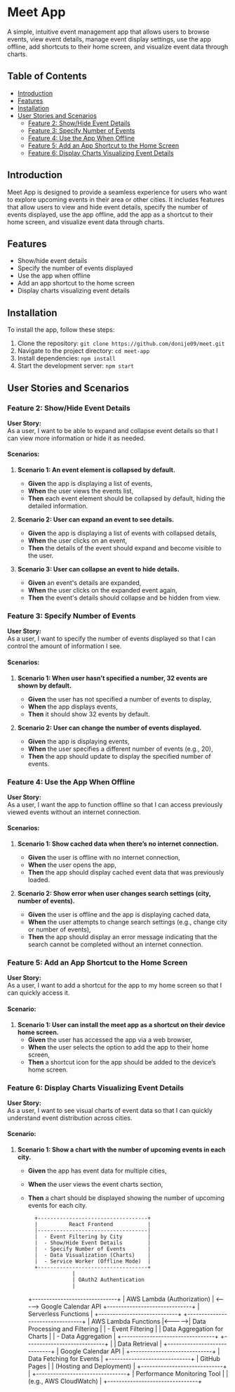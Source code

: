 # Meet App

A simple, intuitive event management app that allows users to browse events, view event details, manage event display settings, use the app offline, add shortcuts to their home screen, and visualize event data through charts.

## Table of Contents

- [Introduction](#introduction)
- [Features](#features)
- [Installation](#installation)
- [User Stories and Scenarios](#user-stories-and-scenarios)
  - [Feature 2: Show/Hide Event Details](#feature-2-showhide-event-details)
  - [Feature 3: Specify Number of Events](#feature-3-specify-number-of-events)
  - [Feature 4: Use the App When Offline](#feature-4-use-the-app-when-offline)
  - [Feature 5: Add an App Shortcut to the Home Screen](#feature-5-add-an-app-shortcut-to-the-home-screen)
  - [Feature 6: Display Charts Visualizing Event Details](#feature-6-display-charts-visualizing-event-details)

## Introduction

Meet App is designed to provide a seamless experience for users who want to explore upcoming events in their area or other cities. It includes features that allow users to view and hide event details, specify the number of events displayed, use the app offline, add the app as a shortcut to their home screen, and visualize event data through charts.

## Features

- Show/hide event details
- Specify the number of events displayed
- Use the app when offline
- Add an app shortcut to the home screen
- Display charts visualizing event details

## Installation

To install the app, follow these steps:

1. Clone the repository: `git clone https://github.com/donije09/meet.git`
2. Navigate to the project directory: `cd meet-app`
3. Install dependencies: `npm install`
4. Start the development server: `npm start`

## User Stories and Scenarios

### Feature 2: Show/Hide Event Details

**User Story:**  
As a user, I want to be able to expand and collapse event details so that I can view more information or hide it as needed.

#### Scenarios:

1. **Scenario 1: An event element is collapsed by default.**
   - **Given** the app is displaying a list of events,
   - **When** the user views the events list,
   - **Then** each event element should be collapsed by default, hiding the detailed information.

2. **Scenario 2: User can expand an event to see details.**
   - **Given** the app is displaying a list of events with collapsed details,
   - **When** the user clicks on an event,
   - **Then** the details of the event should expand and become visible to the user.

3. **Scenario 3: User can collapse an event to hide details.**
   - **Given** an event's details are expanded,
   - **When** the user clicks on the expanded event again,
   - **Then** the event's details should collapse and be hidden from view.

### Feature 3: Specify Number of Events

**User Story:**  
As a user, I want to specify the number of events displayed so that I can control the amount of information I see.

#### Scenarios:

1. **Scenario 1: When user hasn’t specified a number, 32 events are shown by default.**
   - **Given** the user has not specified a number of events to display,
   - **When** the app displays events,
   - **Then** it should show 32 events by default.

2. **Scenario 2: User can change the number of events displayed.**
   - **Given** the app is displaying events,
   - **When** the user specifies a different number of events (e.g., 20),
   - **Then** the app should update to display the specified number of events.

### Feature 4: Use the App When Offline

**User Story:**  
As a user, I want the app to function offline so that I can access previously viewed events without an internet connection.

#### Scenarios:

1. **Scenario 1: Show cached data when there’s no internet connection.**
   - **Given** the user is offline with no internet connection,
   - **When** the user opens the app,
   - **Then** the app should display cached event data that was previously loaded.

2. **Scenario 2: Show error when user changes search settings (city, number of events).**
   - **Given** the user is offline and the app is displaying cached data,
   - **When** the user attempts to change search settings (e.g., change city or number of events),
   - **Then** the app should display an error message indicating that the search cannot be completed without an internet connection.

### Feature 5: Add an App Shortcut to the Home Screen

**User Story:**  
As a user, I want to add a shortcut for the app to my home screen so that I can quickly access it.

#### Scenario:

1. **Scenario 1: User can install the meet app as a shortcut on their device home screen.**
   - **Given** the user has accessed the app via a web browser,
   - **When** the user selects the option to add the app to their home screen,
   - **Then** a shortcut icon for the app should be added to the device’s home screen.

### Feature 6: Display Charts Visualizing Event Details

**User Story:**  
As a user, I want to see visual charts of event data so that I can quickly understand event distribution across cities.

#### Scenario:

1. **Scenario 1: Show a chart with the number of upcoming events in each city.**
   - **Given** the app has event data for multiple cities,
   - **When** the user views the event charts section,
   - **Then** a chart should be displayed showing the number of upcoming events for each city.


           +-----------------------------------+
           |          React Frontend           |
           |-----------------------------------|
           |  - Event Filtering by City        |
           |  - Show/Hide Event Details        |
           |  - Specify Number of Events       |
           |  - Data Visualization (Charts)    |
           |  - Service Worker (Offline Mode)  |
           +-----------------------------------+
                       |
                       | OAuth2 Authentication
                       |
        +------------------------------+
        | AWS Lambda (Authorization)   | <-----> Google Calendar API
        +------------------------------+
                       |   Serverless Functions
                       |
  +----------------------------+       +---------------------------------+
  | AWS Lambda Functions       |<----->|  Data Processing and Filtering |
  | - Event Filtering          |       |  Data Aggregation for Charts   |
  | - Data Aggregation         |       +---------------------------------+
  +----------------------------+
                       |
                       | Data Retrieval
                       |
       +-----------------------------+
       |     Google Calendar API     |
       +-----------------------------+
                       |
          Data Fetching for Events
                       |
       +-----------------------------+
       |       GitHub Pages          |
       |  (Hosting and Deployment)   |
       +-----------------------------+
                       |
      +--------------------------------+
      | Performance Monitoring Tool    |
      | (e.g., AWS CloudWatch)         |
      +--------------------------------+


